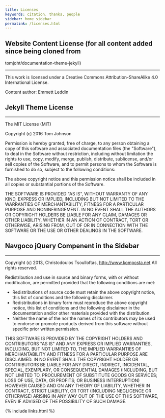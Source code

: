 ```yaml
---
title: Licenses
keywords: citation, thanks, people
sidebar: home_sidebar
permalink: /licenses.html
---
```


## Website Content License (for all content added since being cloned from
tomjoht/documentation-theme-jekyll)
_____________________________________________________________________________
This work is licensed under a Creative Commons Attribution-ShareAlike 4.0
International License.

Content author: Emmett Leddin


## Jekyll Theme License
______________________________________________________________________________
The MIT License (MIT)

Copyright (c) 2016 Tom Johnson

Permission is hereby granted, free of charge, to any person obtaining a copy
of this software and associated documentation files (the "Software"), to deal
in the Software without restriction, including without limitation the rights
to use, copy, modify, merge, publish, distribute, sublicense, and/or sell
copies of the Software, and to permit persons to whom the Software is
furnished to do so, subject to the following conditions:

The above copyright notice and this permission notice shall be included in all
copies or substantial portions of the Software.

THE SOFTWARE IS PROVIDED "AS IS", WITHOUT WARRANTY OF ANY KIND, EXPRESS OR
IMPLIED, INCLUDING BUT NOT LIMITED TO THE WARRANTIES OF MERCHANTABILITY,
FITNESS FOR A PARTICULAR PURPOSE AND NONINFRINGEMENT. IN NO EVENT SHALL THE
AUTHORS OR COPYRIGHT HOLDERS BE LIABLE FOR ANY CLAIM, DAMAGES OR OTHER
LIABILITY, WHETHER IN AN ACTION OF CONTRACT, TORT OR OTHERWISE, ARISING FROM,
OUT OF OR IN CONNECTION WITH THE SOFTWARE OR THE USE OR OTHER DEALINGS IN THE
SOFTWARE.


## Navgoco jQuery Compenent in the Sidebar
_____________________________________________________________________________

Copyright (c) 2013, Christodoulos Tsoulloftas, http://www.komposta.net
All rights reserved.

Redistribution and use in source and binary forms, with or without modification,
are permitted provided that the following conditions are met:

   * Redistributions of source code must retain the above copyright notice,
      this list of conditions and the following disclaimer.
   * Redistributions in binary form must reproduce the above copyright notice,
      this list of conditions and the following disclaimer in the documentation
      and/or other materials provided with the distribution.
   * Neither the name of the <Christodoulos Tsoulloftas> nor the names of its
      contributors may be used to endorse or promote products derived from this
      software without specific prior written permission.

THIS SOFTWARE IS PROVIDED BY THE COPYRIGHT HOLDERS AND CONTRIBUTORS "AS IS" AND
 ANY EXPRESS OR IMPLIED WARRANTIES, INCLUDING, BUT NOT LIMITED TO, THE IMPLIED
WARRANTIES OF MERCHANTABILITY AND FITNESS FOR A PARTICULAR PURPOSE ARE DISCLAIMED.
IN NO EVENT SHALL THE COPYRIGHT HOLDER OR CONTRIBUTORS BE LIABLE FOR ANY DIRECT,
INDIRECT, INCIDENTAL, SPECIAL, EXEMPLARY, OR CONSEQUENTIAL DAMAGES (INCLUDING,
BUT NOT LIMITED TO, PROCUREMENT OF SUBSTITUTE GOODS OR SERVICES; LOSS OF USE,
DATA, OR PROFITS; OR BUSINESS INTERRUPTION) HOWEVER CAUSED AND ON ANY THEORY OF
LIABILITY, WHETHER IN CONTRACT, STRICT LIABILITY, OR TORT (INCLUDING NEGLIGENCE
OR OTHERWISE) ARISING IN ANY WAY OUT OF THE USE OF THIS SOFTWARE, EVEN IF ADVISED
OF THE POSSIBILITY OF SUCH DAMAGE.


{% include links.html %}

